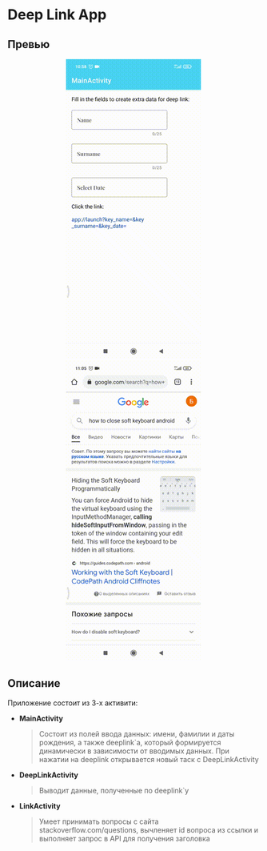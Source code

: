 # Deep Link App
## Превью
<p align="center">
<img src="data/main_g.gif" />
<img src="data/link_g.gif" />
</p>

## Описание
Приложение состоит из 3-х активити:
- **MainActivity**

  > Состоит из полей ввода данных: имени, фамилии и даты рождения, 
  > а также deeplink`а, который формируется динамически в зависимости от вводимых данных.
  > При нажатии на deeplink открывается новый таск с DeepLinkActivity

- **DeepLinkActivity**
  
  > Выводит данные, полученные по deeplink`у
  
- **LinkActivity** 
  > Умеет принимать вопросы с сайта stackoverflow.com/questions, вычленяет id вопроса из ссылки и выполняет запрос в API для получения заголовка





